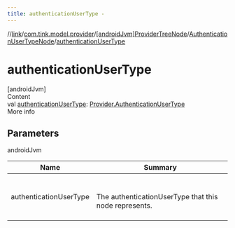 ```yaml
---
title: authenticationUserType -
---
```

//[link](../../../index.md)/[com.tink.model.provider](../../index.md)/[[androidJvm]ProviderTreeNode](../index.md)/[AuthenticationUserTypeNode](index.md)/[authenticationUserType](authentication-user-type.md)



# authenticationUserType  
[androidJvm]  
Content  
val [authenticationUserType](authentication-user-type.md): [Provider.AuthenticationUserType](../../[android-jvm]-provider/-authentication-user-type/index.md)  
More info  


## Parameters  
  
androidJvm  
  
|  Name|  Summary| 
|---|---|
| <a name="com.tink.model.provider/ProviderTreeNode.AuthenticationUserTypeNode/authenticationUserType/#/PointingToDeclaration/"></a>authenticationUserType| <a name="com.tink.model.provider/ProviderTreeNode.AuthenticationUserTypeNode/authenticationUserType/#/PointingToDeclaration/"></a><br><br>The authenticationUserType that this node represents.<br><br>
  
  



